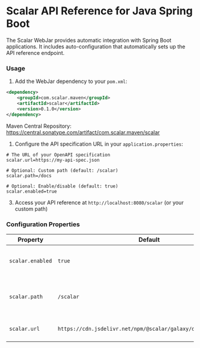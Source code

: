 # Scalar API Reference for Java Spring Boot

The Scalar WebJar provides automatic integration with Spring Boot applications. It includes auto-configuration that automatically sets up the API reference endpoint.

### Usage

1. Add the WebJar dependency to your `pom.xml`:

```xml
<dependency>
    <groupId>com.scalar.maven</groupId>
    <artifactId>scalar</artifactId>
    <version>0.1.0</version>
</dependency>
```

Maven Central Repository: https://central.sonatype.com/artifact/com.scalar.maven/scalar

1. Configure the API specification URL in your `application.properties`:

```properties
# The URL of your OpenAPI specification
scalar.url=https://my-api-spec.json

# Optional: Custom path (default: /scalar)
scalar.path=/docs

# Optional: Enable/disable (default: true)
scalar.enabled=true
```

3. Access your API reference at `http://localhost:8080/scalar` (or your custom path)

### Configuration Properties

| Property         | Default                                                        | Description                                    |
| ---------------- | -------------------------------------------------------------- | ---------------------------------------------- |
| `scalar.enabled` | `true`                                                         | Enable or disable the Scalar API reference     |
| `scalar.path`    | `/scalar`                                                      | Path where the API reference will be available |
| `scalar.url`     | `https://cdn.jsdelivr.net/npm/@scalar/galaxy/dist/latest.json` | URL of your OpenAPI document                   |


